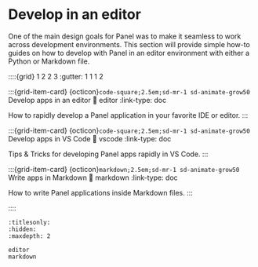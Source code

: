 # Develop in an editor

One of the main design goals for Panel was to make it seamless to work across development environments. This section will provide simple how-to guides on how to develop with Panel in an editor environment with either a Python or Markdown file.

::::{grid} 1 2 2 3
:gutter: 1 1 1 2

:::{grid-item-card} {octicon}`code-square;2.5em;sd-mr-1 sd-animate-grow50` Develop apps in an editor
:link: editor
:link-type: doc

How to rapidly develop a Panel application in your favorite IDE or editor.
:::

:::{grid-item-card} {octicon}`code-square;2.5em;sd-mr-1 sd-animate-grow50` Develop apps in VS Code
:link: vscode
:link-type: doc

Tips & Tricks for developing Panel apps rapidly in VS Code.
:::

:::{grid-item-card} {octicon}`markdown;2.5em;sd-mr-1 sd-animate-grow50` Write apps in Markdown
:link: markdown
:link-type: doc

How to write Panel applications inside Markdown files.
:::

::::

```{toctree}
:titlesonly:
:hidden:
:maxdepth: 2

editor
markdown
```
